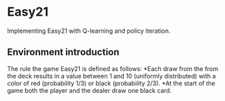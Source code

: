 # Easy21
Implementing Easy21 with Q-learning and policy iteration.

## Environment introduction
The rule the game Easy21 is defined as follows:
*Each draw from the from the deck results in a value between 1 and 10 (uniformly
distributed) with a color of red (probability 1/3) or black (probability 2/3).
*At the start of the game both the player and the dealer draw one black card.
